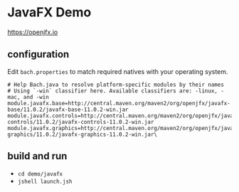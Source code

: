 # JavaFX Demo

https://openjfx.io

## configuration

Edit `bach.properties` to match required natives with your operating system.

```properties
# Help Bach.java to resolve platform-specific modules by their names
# Using `-win` classifier here. Available classifiers are: -linux, -mac, and -win
module.javafx.base=http://central.maven.org/maven2/org/openjfx/javafx-base/11.0.2/javafx-base-11.0.2-win.jar
module.javafx.controls=http://central.maven.org/maven2/org/openjfx/javafx-controls/11.0.2/javafx-controls-11.0.2-win.jar
module.javafx.graphics=http://central.maven.org/maven2/org/openjfx/javafx-graphics/11.0.2/javafx-graphics-11.0.2-win.jar\
```

## build and run

- `cd demo/javafx`
- `jshell launch.jsh`
